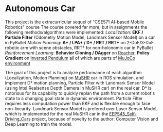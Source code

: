 # Autonomous Car
This project is the extracurricular sequel of "CSE571 AI-based Mobile Robotics" course
The course covered far more, but in assignments the following methods/algorithms were implemented:
*Localization*: **EKF / Particle Filter** (Odometry Motion Model, Landmark Sensor Model) on a car in PyBullet
_Motion Planning_: __A* / LPA* / D* / RRT / RRT*__ on 2-DoF/3-DoF robotic arm with scene obstacles, RRT* for non-holonomic car in PyBullet
_Reinforcement Learning_: __Behavior Cloning / DAgger__ on [Reacher](https://www.gymlibrary.dev/environments/mujoco/reacher/), **Policy Gradient** on [Inverted Pendulum](https://www.gymlibrary.dev/environments/mujoco/inverted_pendulum/) all of which are parts of [MuJoCo environment](https://www.gymlibrary.dev/environments/mujoco/inverted_pendulum/)

The goal of this project is to analyze performance of each algorithm (Localization, Motion Planning) on [MuSHR](https://mushr.io/) car in ROS simulation, and implement D* motion planning, Particle Filter with Landmark Sensor Model (using Intel Realsense Depth Camera in MuSHR car) on the real car. 
D* is notorious for its capability to quickly replan the path from a current robot's state to a changing goal state in dynamic environment.
Particle Filter requires less computation power than EKF and is flexible enough to face non-linearity. Landmark Sensor Model is prefered over Laser Sensor Model, which is implemented for the real MuSHR car in the [EEP545_Self-Driving_Cars](https://github.com/SanjarNormuradov/EEP545_Self-Driving_Cars) project, because of novelty to the author: Computer Vision and Deep Learning to train the model.
